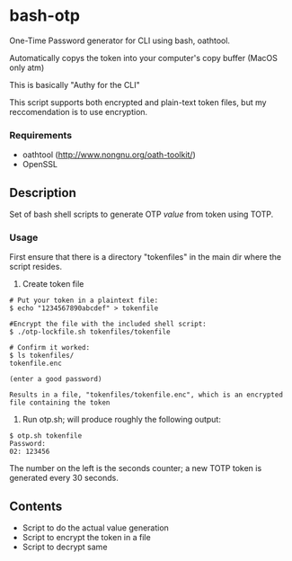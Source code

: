 # bash-otp
One-Time Password generator for CLI using bash, oathtool.

Automatically copys the token into your computer's copy buffer (MacOS only atm)

This is basically "Authy for the CLI"

This script supports both encrypted and plain-text token files, but my reccomendation is to use encryption.

### Requirements

* oathtool (http://www.nongnu.org/oath-toolkit/)
* OpenSSL


## Description

Set of bash shell scripts to generate OTP *value* from token using TOTP.

### Usage

First ensure that there is a directory "tokenfiles" in the main dir where the script resides.

1. Create token file
```
# Put your token in a plaintext file:
$ echo "1234567890abcdef" > tokenfile

#Encrypt the file with the included shell script:
$ ./otp-lockfile.sh tokenfiles/tokenfile

# Confirm it worked:
$ ls tokenfiles/
tokenfile.enc

(enter a good password)

Results in a file, "tokenfiles/tokenfile.enc", which is an encrypted file containing the token
```
    
1. Run otp.sh; will produce roughly the following output:
```
$ otp.sh tokenfile
Password:
02: 123456
```

The number on the left is the seconds counter; a new TOTP token is generated every 30 seconds.

## Contents

* Script to do the actual value generation
* Script to encrypt the token in a file
* Script to decrypt same

